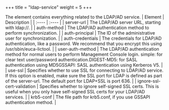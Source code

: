 +++
title = "ldap-service"
weight = 5
+++

The element contains everything related to the LDAP/AD service.
| Element | Description | 
|  :---- |  :---- | 
| server-url | The LDAP/AD server URL, starting with ldap://. | 
| auth-method | The LDAP/AD authentication method to perform synchronization. | 
| auth-principal | The ID of the administrative user for synchronization. | 
| auth-credentials | The credentials for LDAP/AD authentication, like a password. We recommend that you encrypt this using /usr/sbin/euca-lictool. | 
| user-auth-method | The LDAP/AD authentication method for normal users to perform Management Console login. simple: for clear text user/password authentication.DIGEST-MD5: for SASL authentication using MD5GSSAPI: SASL authentication using Kerberos V5. | 
| use-ssl | Specifies whether to use SSL for connecting to LDAP/AD service. If this option is enabled, make sure the SSL port for LDAP is defined as part of the server-url. The default port for LDAP+SSL is port 636. | 
| ignore-ssl-cert-validation | Specifies whether to ignore self-signed SSL certs. This is useful when you only have self-signed SSL certs for your LDAP/AD services. | 
| krb5-conf | The file path for krb5.conf, if you use GSSAPI authentication method. | 

